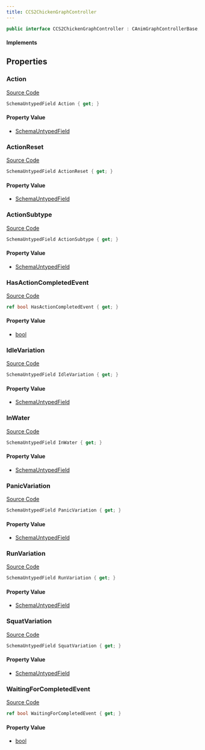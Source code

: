 ```yaml
---
title: CCS2ChickenGraphController
---
```


```csharp
public interface CCS2ChickenGraphController : CAnimGraphControllerBase, ISchemaClass<CAnimGraphControllerBase>, ISchemaClass<CCS2ChickenGraphController>, ISchemaField, ISchemaClass, INativeHandle
```

#### Implements

## Properties

### Action

[Source Code](https://github.com/swiftly-solution/swiftlys2/blob/beta/managed/src/SwiftlyS2.Generated/Schemas/Interfaces/CCS2ChickenGraphController.cs#L17)

```csharp
SchemaUntypedField Action { get; }
```

#### Property Value

- [SchemaUntypedField](/docs/api/shared/schemas/schemauntypedfield)

### ActionReset

[Source Code](https://github.com/swiftly-solution/swiftlys2/blob/beta/managed/src/SwiftlyS2.Generated/Schemas/Interfaces/CCS2ChickenGraphController.cs#L23)

```csharp
SchemaUntypedField ActionReset { get; }
```

#### Property Value

- [SchemaUntypedField](/docs/api/shared/schemas/schemauntypedfield)

### ActionSubtype

[Source Code](https://github.com/swiftly-solution/swiftlys2/blob/beta/managed/src/SwiftlyS2.Generated/Schemas/Interfaces/CCS2ChickenGraphController.cs#L20)

```csharp
SchemaUntypedField ActionSubtype { get; }
```

#### Property Value

- [SchemaUntypedField](/docs/api/shared/schemas/schemauntypedfield)

### HasActionCompletedEvent

[Source Code](https://github.com/swiftly-solution/swiftlys2/blob/beta/managed/src/SwiftlyS2.Generated/Schemas/Interfaces/CCS2ChickenGraphController.cs#L40)

```csharp
ref bool HasActionCompletedEvent { get; }
```

#### Property Value

- [bool](https://learn.microsoft.com/dotnet/api/system.boolean)

### IdleVariation

[Source Code](https://github.com/swiftly-solution/swiftlys2/blob/beta/managed/src/SwiftlyS2.Generated/Schemas/Interfaces/CCS2ChickenGraphController.cs#L26)

```csharp
SchemaUntypedField IdleVariation { get; }
```

#### Property Value

- [SchemaUntypedField](/docs/api/shared/schemas/schemauntypedfield)

### InWater

[Source Code](https://github.com/swiftly-solution/swiftlys2/blob/beta/managed/src/SwiftlyS2.Generated/Schemas/Interfaces/CCS2ChickenGraphController.cs#L38)

```csharp
SchemaUntypedField InWater { get; }
```

#### Property Value

- [SchemaUntypedField](/docs/api/shared/schemas/schemauntypedfield)

### PanicVariation

[Source Code](https://github.com/swiftly-solution/swiftlys2/blob/beta/managed/src/SwiftlyS2.Generated/Schemas/Interfaces/CCS2ChickenGraphController.cs#L32)

```csharp
SchemaUntypedField PanicVariation { get; }
```

#### Property Value

- [SchemaUntypedField](/docs/api/shared/schemas/schemauntypedfield)

### RunVariation

[Source Code](https://github.com/swiftly-solution/swiftlys2/blob/beta/managed/src/SwiftlyS2.Generated/Schemas/Interfaces/CCS2ChickenGraphController.cs#L29)

```csharp
SchemaUntypedField RunVariation { get; }
```

#### Property Value

- [SchemaUntypedField](/docs/api/shared/schemas/schemauntypedfield)

### SquatVariation

[Source Code](https://github.com/swiftly-solution/swiftlys2/blob/beta/managed/src/SwiftlyS2.Generated/Schemas/Interfaces/CCS2ChickenGraphController.cs#L35)

```csharp
SchemaUntypedField SquatVariation { get; }
```

#### Property Value

- [SchemaUntypedField](/docs/api/shared/schemas/schemauntypedfield)

### WaitingForCompletedEvent

[Source Code](https://github.com/swiftly-solution/swiftlys2/blob/beta/managed/src/SwiftlyS2.Generated/Schemas/Interfaces/CCS2ChickenGraphController.cs#L42)

```csharp
ref bool WaitingForCompletedEvent { get; }
```

#### Property Value

- [bool](https://learn.microsoft.com/dotnet/api/system.boolean)

